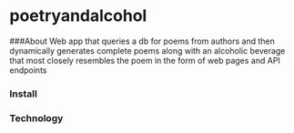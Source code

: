 # poetryandalcohol

###About
Web app that queries a db for poems from authors and then dynamically generates complete poems along with an alcoholic beverage that most closely resembles the poem in the form of web pages and API endpoints

### Install

### Technology
